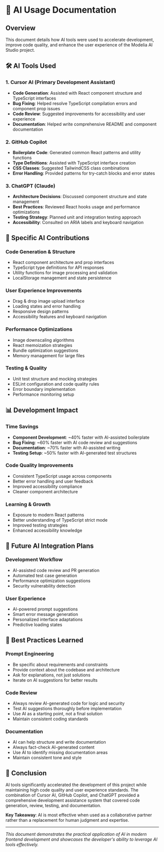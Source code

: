 # 🤖 AI Usage Documentation

## Overview
This document details how AI tools were used to accelerate development, improve code quality, and enhance the user experience of the Modelia AI Studio project.

## 🛠️ AI Tools Used

### 1. **Cursor AI (Primary Development Assistant)**
- **Code Generation**: Assisted with React component structure and TypeScript interfaces
- **Bug Fixing**: Helped resolve TypeScript compilation errors and component prop issues
- **Code Review**: Suggested improvements for accessibility and user experience
- **Documentation**: Helped write comprehensive README and component documentation

### 2. **GitHub Copilot**
- **Boilerplate Code**: Generated common React patterns and utility functions
- **Type Definitions**: Assisted with TypeScript interface creation
- **CSS Classes**: Suggested TailwindCSS class combinations
- **Error Handling**: Provided patterns for try-catch blocks and error states

### 3. **ChatGPT (Claude)**
- **Architecture Decisions**: Discussed component structure and state management
- **Best Practices**: Reviewed React hooks usage and performance optimizations
- **Testing Strategy**: Planned unit and integration testing approach
- **Accessibility**: Consulted on ARIA labels and keyboard navigation

## 🎯 **Specific AI Contributions**

### **Code Generation & Structure**
- React component architecture and prop interfaces
- TypeScript type definitions for API responses
- Utility functions for image processing and validation
- LocalStorage management and state persistence

### **User Experience Improvements**
- Drag & drop image upload interface
- Loading states and error handling
- Responsive design patterns
- Accessibility features and keyboard navigation

### **Performance Optimizations**
- Image downscaling algorithms
- React memoization strategies
- Bundle optimization suggestions
- Memory management for large files

### **Testing & Quality**
- Unit test structure and mocking strategies
- ESLint configuration and code quality rules
- Error boundary implementation
- Performance monitoring setup

## 📊 **Development Impact**

### **Time Savings**
- **Component Development**: ~40% faster with AI-assisted boilerplate
- **Bug Fixing**: ~60% faster with AI code review and suggestions
- **Documentation**: ~70% faster with AI-assisted writing
- **Testing Setup**: ~50% faster with AI-generated test structures

### **Code Quality Improvements**
- Consistent TypeScript usage across components
- Better error handling and user feedback
- Improved accessibility compliance
- Cleaner component architecture

### **Learning & Growth**
- Exposure to modern React patterns
- Better understanding of TypeScript strict mode
- Improved testing strategies
- Enhanced accessibility knowledge

## 🔮 **Future AI Integration Plans**

### **Development Workflow**
- AI-assisted code review and PR generation
- Automated test case generation
- Performance optimization suggestions
- Security vulnerability detection

### **User Experience**
- AI-powered prompt suggestions
- Smart error message generation
- Personalized interface adaptations
- Predictive loading states

## 📝 **Best Practices Learned**

### **Prompt Engineering**
- Be specific about requirements and constraints
- Provide context about the codebase and architecture
- Ask for explanations, not just solutions
- Iterate on AI suggestions for better results

### **Code Review**
- Always review AI-generated code for logic and security
- Test AI suggestions thoroughly before implementation
- Use AI as a starting point, not a final solution
- Maintain consistent coding standards

### **Documentation**
- AI can help structure and write documentation
- Always fact-check AI-generated content
- Use AI to identify missing documentation areas
- Maintain consistent tone and style

## 🎉 **Conclusion**

AI tools significantly accelerated the development of this project while maintaining high code quality and user experience standards. The combination of Cursor AI, GitHub Copilot, and ChatGPT provided a comprehensive development assistance system that covered code generation, review, testing, and documentation.

**Key Takeaway**: AI is most effective when used as a collaborative partner rather than a replacement for human judgment and expertise.

---

*This document demonstrates the practical application of AI in modern frontend development and showcases the developer's ability to leverage AI tools effectively.*
